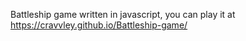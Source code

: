 Battleship game written in javascript, you can play it at https://cravvley.github.io/Battleship-game/
